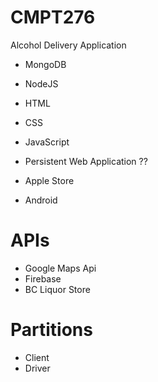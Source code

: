 # CMPT276
Alcohol Delivery Application
- MongoDB
- NodeJS
- HTML
- CSS
- JavaScript

- Persistent Web Application ??
- Apple Store
- Android



# APIs
- Google Maps Api
- Firebase
- BC Liquor Store

# Partitions
- Client
- Driver



